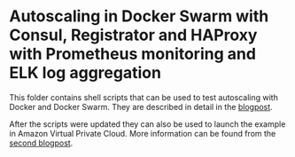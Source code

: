 # Autoscaling in Docker Swarm with Consul, Registrator and HAProxy with Prometheus monitoring and ELK log aggregation

This folder contains shell scripts that can be used to test autoscaling with Docker and Docker Swarm. They are described in detail in the [blogpost](http://sirile.github.io/2015/07/28/scaling-with-discovery-on-docker-swarm-with-consul-registrator-and-haproxy-with-prometheus-monitoring-and-elk-log-aggregation.html).

After the scripts were updated they can also be used to launch the example in Amazon Virtual Private Cloud. More information can be found from the [second blogpost](http://sirile.github.io/2015/08/05/part-2-scaling-in-amazon-aws-vpc-with-docker-docker-machine-consul-registrator-haproxy-elk-and-prometheus.html).
